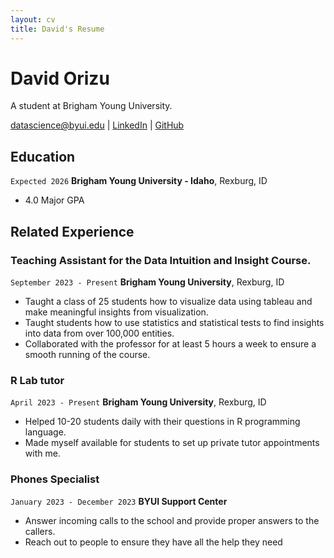```yaml
---
layout: cv
title: David's Resume
---
```

# David Orizu
A student at Brigham Young University.

<div id="webaddress">
<a href="chidubem.orizu@yahoo.com">datascience@byui.edu</a>
| <a href="https://www.linkedin.com/in/david-orizu-935508248/">LinkedIn</a>
| <a href="https://github.com/davidorizu/orizu_resume">GitHub</a>
</div>

<!-- https://www.monique.tech/the-art-of-markdown -->

## Education

`Expected 2026`
__Brigham Young University - Idaho__, Rexburg, ID

- 4.0 Major GPA


## Related Experience

### Teaching Assistant for the Data Intuition and Insight Course.

`September 2023 - Present`
__Brigham Young University__, Rexburg, ID

- Taught a class of 25 students how to visualize data using tableau and make meaningful insights from visualization.
- Taught students how to use statistics and statistical tests to find insights into data from over 100,000 entities.
- Collaborated with the professor for at least 5 hours a week to ensure a smooth running of the course.

### R Lab tutor

`April 2023 - Present`
__Brigham Young University__, Rexburg, ID

- Helped 10-20 students daily with their questions in R programming language. 
- Made myself available for students to set up private tutor appointments with me.  

### Phones Specialist

`January 2023 - December 2023`
__BYUI Support Center__

- Answer incoming calls to the school and provide proper answers to the callers.
- Reach out to people to ensure they have all the help they need


<!-- ### Footer

Last updated: December 2023 -->


